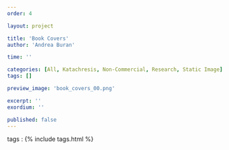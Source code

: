 ```yaml
---
order: 4

layout: project

title: 'Book Covers'
author: 'Andrea Buran'

time: ''

categories: [All, Katachresis, Non-Commercial, Research, Static Image]
tags: []

preview_image: 'book_covers_00.png'

excerpt: ''
exordium: ''

published: false
---
```


tags
: {% include tags.html %}